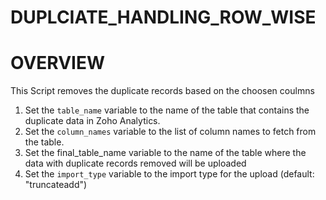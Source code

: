 # DUPLCIATE_HANDLING_ROW_WISE

# OVERVIEW
This Script removes the duplicate records based on the choosen coulmns

1. Set the `table_name` variable to the name of the table that contains the duplicate data in Zoho Analytics.
2. Set the `column_names` variable to the list of column names to fetch from the table.
3. Set the final_table_name variable to the name of the table where the data with duplicate records removed will be uploaded
4. Set the `import_type` variable to the import type for the upload (default: "truncateadd")